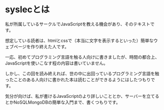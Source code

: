 # syslecとは
私が所属しているサークルでJavaScriptを教える機会があり、そのテキストです。

想定している読者は、htmlとcssで（本当に文字を表示するといった）簡単なウェブページを作り終えた人です。

一応、初めてプログラミング言語を触る人向けに書きましたが、時間の都合上、JavaScriptを使いこなす程の内容は書いていません。

しかし、この回を読み終えれば、世の中に出回っているプログラミング言語を触ったことのある人向けに書かれた本は読むことができるようにはしたつもりです。

気分が向けば、私が書けるJavaScriptのより詳しいこととか、サーバーを立てるとかNoSQLMongoDBの簡単な入門まで、書くつもりです。

